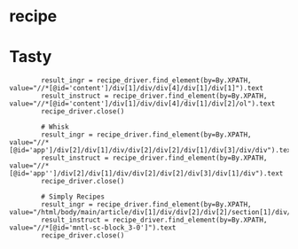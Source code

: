 # recipe

# Tasty
            result_ingr = recipe_driver.find_element(by=By.XPATH, value="//*[@id='content']/div[1]/div/div[4]/div[1]/div[1]").text
            result_instruct = recipe_driver.find_element(by=By.XPATH, value="//*[@id='content']/div[1]/div/div[4]/div[1]/div[2]/ol").text
            recipe_driver.close()

            # Whisk
            result_ingr = recipe_driver.find_element(by=By.XPATH, value="//*[@id='app']/div[2]/div[1]/div/div[2]/div[2]/div[1]/div[3]/div/div").text
            result_instruct = recipe_driver.find_element(by=By.XPATH, value="//*[@id='app'']/div[2]/div[1]/div/div[2]/div[2]/div[3]/div[1]/div").text
            recipe_driver.close()

            # Simply Recipes
            result_ingr = recipe_driver.find_element(by=By.XPATH, value="/html/body/main/article/div[1]/div/div[2]/div[2]/section[1]/div/div[1]/ul").text
            result_instruct = recipe_driver.find_element(by=By.XPATH, value="//*[@id='mntl-sc-block_3-0']").text
            recipe_driver.close()
